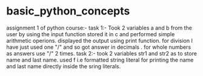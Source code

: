 # basic_python_concepts
assignment 1 of python course:-
task 1:-
Took 2 variables a and b from the user by using the input function stored it in c and performed simple arithmetic operions.
displayed the output using print function.
for division I have just used one "/"  and so got answer in decimals . for whole numbers as answers use "/" 2 times.
task 2:-
took 2 variables str1 and str2 as to store name and last name.
used f i.e formatted string literal for printing the name and last name directly inside the sring literals.
